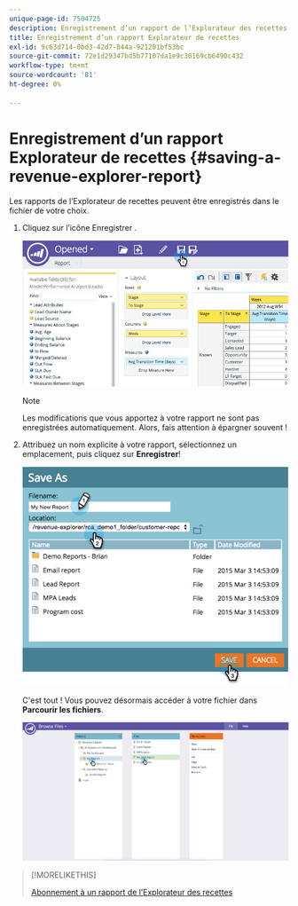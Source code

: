 ```yaml
---
unique-page-id: 7504725
description: Enregistrement d’un rapport de l’Explorateur des recettes - Documents Marketo - Documentation du produit
title: Enregistrement d’un rapport Explorateur de recettes
exl-id: 9c63d714-0bd3-42d7-844a-921201bf53bc
source-git-commit: 72e1d29347bd5b77107da1e9c30169cb6490c432
workflow-type: tm+mt
source-wordcount: '81'
ht-degree: 0%

---
```


# Enregistrement d’un rapport Explorateur de recettes {#saving-a-revenue-explorer-report}

Les rapports de l’Explorateur de recettes peuvent être enregistrés dans le fichier de votre choix.

1. Cliquez sur l’icône Enregistrer .

   ![](assets/image2015-3-25-17-3a8-3a49.png)

   >[!NOTE]
   >
   >Les modifications que vous apportez à votre rapport ne sont pas enregistrées automatiquement. Alors, fais attention à épargner souvent !

1. Attribuez un nom explicite à votre rapport, sélectionnez un emplacement, puis cliquez sur **Enregistrer**!

   ![](assets/image2015-3-26-13-3a30-3a33.png)

   C&#39;est tout ! Vous pouvez désormais accéder à votre fichier dans **Parcourir les fichiers**.

   ![](assets/image2015-3-27-11-3a32-3a51.png)

>[!MORELIKETHIS]
>
>[Abonnement à un rapport de l’Explorateur des recettes](/help/marketo/product-docs/reporting/revenue-cycle-analytics/revenue-explorer/subscribe-to-a-revenue-explorer-report.md)
